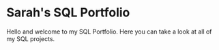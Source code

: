 # Sarah's SQL Portfolio
Hello and welcome to my SQL Portfolio. Here you can take a look at all of my SQL projects. 
